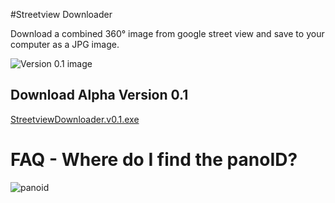 #Streetview Downloader

Download a combined 360° image from google street view and save to your computer as a JPG image.

![Version 0.1 image](https://cloud.githubusercontent.com/assets/5194940/15041159/ee8c0766-130d-11e6-997e-6836d9eacefd.jpg)

## Download Alpha Version 0.1

[StreetviewDownloader.v0.1.exe](https://github.com/TomWasHere/StreetViewDownloader/releases/download/v0.1/StreetviewDownloader.v0.1.exe)

# FAQ - Where do I find the panoID?

![panoid](https://cloud.githubusercontent.com/assets/5194940/14585179/2cf8eeb8-04bf-11e6-9742-bce10701ab37.jpg)
